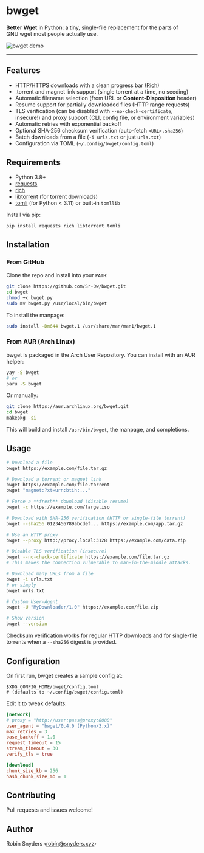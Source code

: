 # bwget

**Better Wget** in Python: a tiny, single-file replacement for the parts of GNU wget most people actually use.

![bwget demo](https://pouch.jumpshare.com/preview/P97VWVAAv80eYgIit58iPW7Z9p5B2Gii1s3TPaJwO_8I-1Ix-3go_5QyWkuWnjxU2A4Rb8yKhJS2MLfj-2Drjw5QoTvJ8_fU7PXfI7G3wVM)

---

## Features

* HTTP/HTTPS downloads with a clean progress bar ([Rich](https://github.com/Textualize/rich))
* .torrent and magnet link support (single torrent at a time, no seeding)
* Automatic filename selection (from URL or **Content-Disposition** header)
* Resume support for partially downloaded files (HTTP range requests)
* TLS verification (can be disabled with `--no-check-certificate`, insecure!) and proxy support (CLI, config file, or environment variables)
* Automatic retries with exponential backoff
* Optional SHA‑256 checksum verification (auto-fetch `<URL>.sha256`)
* Batch downloads from a file (`-i urls.txt` or just `urls.txt`)
* Configuration via TOML (`~/.config/bwget/config.toml`)

## Requirements

* Python 3.8+
* [requests](https://pypi.org/project/requests/)
* [rich](https://pypi.org/project/rich/)
* [libtorrent](https://pypi.org/project/libtorrent/) (for torrent downloads)
* [tomli](https://pypi.org/project/tomli/) (for Python < 3.11) or built‑in `tomllib`

Install via pip:

```bash
pip install requests rich libtorrent tomli
```

## Installation

### From GitHub

Clone the repo and install into your `PATH`:

```bash
git clone https://github.com/Sr-0w/bwget.git
cd bwget
chmod +x bwget.py
sudo mv bwget.py /usr/local/bin/bwget
```

To install the manpage:

```bash
sudo install -Dm644 bwget.1 /usr/share/man/man1/bwget.1
```

### From AUR (Arch Linux)

bwget is packaged in the Arch User Repository. You can install with an AUR helper:

```bash
yay -S bwget
# or
paru -S bwget
```

Or manually:

```bash
git clone https://aur.archlinux.org/bwget.git
cd bwget
makepkg -si
```

This will build and install `/usr/bin/bwget`, the manpage, and completions.

## Usage

```bash
# Download a file
bwget https://example.com/file.tar.gz

# Download a torrent or magnet link
bwget https://example.com/file.torrent
bwget "magnet:?xt=urn:btih:..."

# Force a **fresh** download (disable resume)
bwget -c https://example.com/large.iso

# Download with SHA-256 verification (HTTP or single-file torrent)
bwget --sha256 0123456789abcdef... https://example.com/app.tar.gz

# Use an HTTP proxy
bwget --proxy http://proxy.local:3128 https://example.com/data.zip

# Disable TLS verification (insecure)
bwget --no-check-certificate https://example.com/file.tar.gz
# This makes the connection vulnerable to man-in-the-middle attacks.

# Download many URLs from a file
bwget -i urls.txt
# or simply
bwget urls.txt

# Custom User-Agent
bwget -U "MyDownloader/1.0" https://example.com/file.zip

# Show version
bwget --version
```

Checksum verification works for regular HTTP downloads and for single-file
torrents when a `--sha256` digest is provided.

## Configuration

On first run, bwget creates a sample config at:

```text
$XDG_CONFIG_HOME/bwget/config.toml
# (defaults to ~/.config/bwget/config.toml)
```

Edit it to tweak defaults:

```toml
[network]
# proxy = "http://user:pass@proxy:8080"
user_agent = "bwget/0.4.0 (Python/3.x)"
max_retries = 3
base_backoff = 1.0
request_timeout = 15
stream_timeout = 30
verify_tls = true

[download]
chunk_size_kb = 256
hash_chunk_size_mb = 1
```

## Contributing

Pull requests and issues welcome!

## Author

Robin Snyders ‹[robin@snyders.xyz](mailto:robin@snyders.xyz)›
